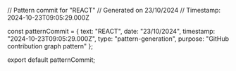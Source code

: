 // Pattern commit for "REACT"
// Generated on 23/10/2024
// Timestamp: 2024-10-23T09:05:29.000Z

const patternCommit = {
  text: "REACT",
  date: "23/10/2024",
  timestamp: "2024-10-23T09:05:29.000Z",
  type: "pattern-generation",
  purpose: "GitHub contribution graph pattern"
};

export default patternCommit;
